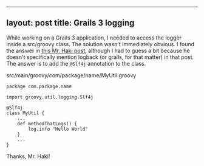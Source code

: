 ---
layout: post
title: Grails 3 logging
-----------------------

While working on a Grails 3 application, I needed to access the logger inside a src/groovy class. The solution wasn't immediately obvious. I found the answer in [this Mr. Haki post](http://mrhaki.blogspot.com/2011/04/groovy-goodness-inject-logging-using.html), although I had to guess a bit because he doesn't specifically mention logback (or grails, for that matter) in that post. The answer is to add the `@Slf4j` annotation to the class.

src/main/groovy/com/package/name/MyUtil.groovy
```
package com.package.name

import groovy.util.logging.Slf4j

@Slf4j
class MyUtil {
    ...
    def methodThatLogs() {
        log.info "Hello World"
    }
    ...
}
```

Thanks, Mr. Haki!